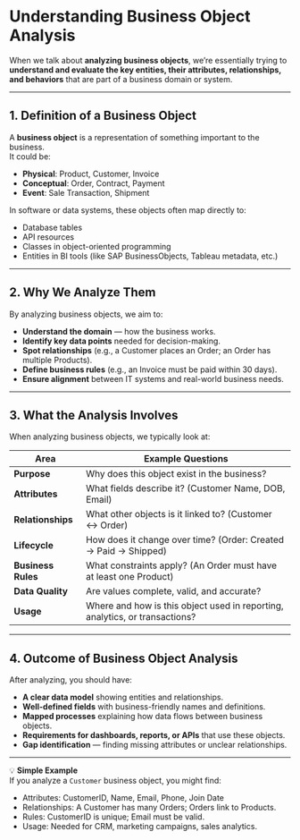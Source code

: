 # Understanding Business Object Analysis

When we talk about **analyzing business objects**, we’re essentially trying to **understand and evaluate the key entities, their attributes, relationships, and behaviors** that are part of a business domain or system.

---

## 1. Definition of a Business Object
A **business object** is a representation of something important to the business.  
It could be:
- **Physical**: Product, Customer, Invoice
- **Conceptual**: Order, Contract, Payment
- **Event**: Sale Transaction, Shipment

In software or data systems, these objects often map directly to:
- Database tables
- API resources
- Classes in object-oriented programming
- Entities in BI tools (like SAP BusinessObjects, Tableau metadata, etc.)

---

## 2. Why We Analyze Them
By analyzing business objects, we aim to:
- **Understand the domain** — how the business works.
- **Identify key data points** needed for decision-making.
- **Spot relationships** (e.g., a Customer places an Order; an Order has multiple Products).
- **Define business rules** (e.g., an Invoice must be paid within 30 days).
- **Ensure alignment** between IT systems and real-world business needs.

---

## 3. What the Analysis Involves
When analyzing business objects, we typically look at:

| Area | Example Questions |
|------|-------------------|
| **Purpose** | Why does this object exist in the business? |
| **Attributes** | What fields describe it? (Customer Name, DOB, Email) |
| **Relationships** | What other objects is it linked to? (Customer ↔ Order) |
| **Lifecycle** | How does it change over time? (Order: Created → Paid → Shipped) |
| **Business Rules** | What constraints apply? (An Order must have at least one Product) |
| **Data Quality** | Are values complete, valid, and accurate? |
| **Usage** | Where and how is this object used in reporting, analytics, or transactions? |

---

## 4. Outcome of Business Object Analysis
After analyzing, you should have:
- **A clear data model** showing entities and relationships.
- **Well-defined fields** with business-friendly names and definitions.
- **Mapped processes** explaining how data flows between business objects.
- **Requirements for dashboards, reports, or APIs** that use these objects.
- **Gap identification** — finding missing attributes or unclear relationships.

---

💡 **Simple Example**  
If you analyze a `Customer` business object, you might find:
- Attributes: CustomerID, Name, Email, Phone, Join Date
- Relationships: A Customer has many Orders; Orders link to Products.
- Rules: CustomerID is unique; Email must be valid.
- Usage: Needed for CRM, marketing campaigns, sales analytics.
